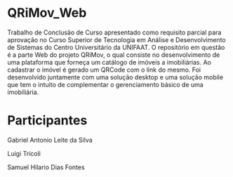 # QRiMov_Web
Trabalho de Conclusão de Curso apresentado como requisito parcial para aprovação no Curso Superior de Tecnologia em Análise e Desenvolvimento de Sistemas do Centro Universitário da UNIFAAT.
O repositório em questão é a parte Web do projeto QRiMov, o qual consiste no desenvolvimento de uma plataforma que forneça um catálogo de imóveis a imobiliárias. Ao cadastrar o imóvel é gerado um QRCode com o link do mesmo. Foi desenvolvido juntamente com uma solução desktop e uma solução mobile que tem o intuito de complementar o gerenciamento básico de uma imobiliária.

# Participantes
Gabriel Antonio Leite da Silva

Luigi Tricoli

Samuel Hilario Dias Fontes

